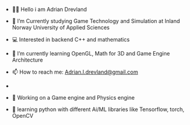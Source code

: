 
- 👋🏼 Hello i am Adrian Drevland

- 📓 I’m Currently studying Game Technology and Simulation at Inland Norway University of Applied Sciences
- 💻 Interested in backend C++ and mathematics 
- 🌱 I’m currently learning OpenGL, Math for 3D and Game Engine Architecture
- 📫 How to reach me: Adrian.l.drevland@gmail.com
-
- 👀 Working on a Game engine and Physics engine
- 👀 learning python with different Ai/ML libraries like Tensorflow, torch, OpenCV
